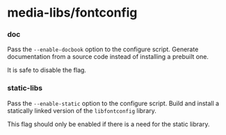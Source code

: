# media-libs/fontconfig

### doc
Pass the `--enable-docbook` option to the configure script. Generate documentation from a source code instead of installing a prebuilt one.

It is safe to disable the flag.

### static-libs
Pass the `--enable-static` option to the configure script. Build and install a statically linked version of the `libfontconfig` library.

This flag should only be enabled if there is a need for the static library.

